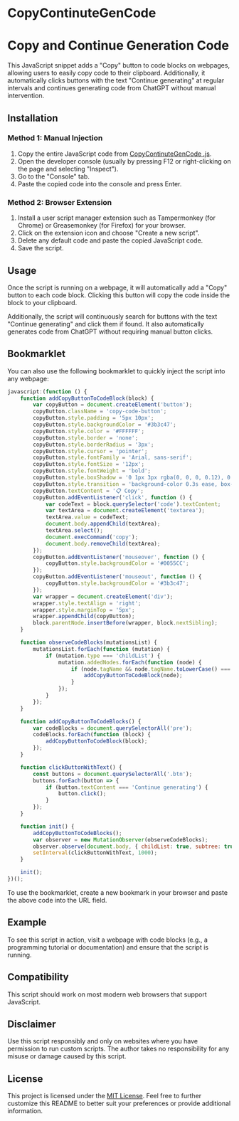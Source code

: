 # CopyContinuteGenCode

# Copy and Continue Generation Code

This JavaScript snippet adds a "Copy" button to code blocks on webpages, allowing users to easily copy code to their clipboard. Additionally, it automatically clicks buttons with the text "Continue generating" at regular intervals and continues generating code from ChatGPT without manual intervention.

## Installation

### Method 1: Manual Injection

1. Copy the entire JavaScript code from [CopyContinuteGenCode .js](https://github.com/TraxDinosaur/CopyContinuteGenCode/blob/main/CopyContinuteGenCode.js).
2. Open the developer console (usually by pressing F12 or right-clicking on the page and selecting "Inspect").
3. Go to the "Console" tab.
4. Paste the copied code into the console and press Enter.

### Method 2: Browser Extension

1. Install a user script manager extension such as Tampermonkey (for Chrome) or Greasemonkey (for Firefox) for your browser.
2. Click on the extension icon and choose "Create a new script".
3. Delete any default code and paste the copied JavaScript code.
4. Save the script.

## Usage

Once the script is running on a webpage, it will automatically add a "Copy" button to each code block. Clicking this button will copy the code inside the block to your clipboard.

Additionally, the script will continuously search for buttons with the text "Continue generating" and click them if found. It also automatically generates code from ChatGPT without requiring manual button clicks.

## Bookmarklet

You can also use the following bookmarklet to quickly inject the script into any webpage:

```javascript
javascript:(function () {
    function addCopyButtonToCodeBlock(block) {
        var copyButton = document.createElement('button');
        copyButton.className = 'copy-code-button';
        copyButton.style.padding = '5px 10px';
        copyButton.style.backgroundColor = '#3b3c47';
        copyButton.style.color = '#FFFFFF';
        copyButton.style.border = 'none';
        copyButton.style.borderRadius = '3px';
        copyButton.style.cursor = 'pointer';
        copyButton.style.fontFamily = 'Arial, sans-serif';
        copyButton.style.fontSize = '12px';
        copyButton.style.fontWeight = 'bold';
        copyButton.style.boxShadow = '0 1px 3px rgba(0, 0, 0, 0.12), 0 1px 2px rgba(0, 0, 0, 0.24)';
        copyButton.style.transition = 'background-color 0.3s ease, box-shadow 0.3s ease';
        copyButton.textContent = '📋 Copy';
        copyButton.addEventListener('click', function () {
            var codeText = block.querySelector('code').textContent;
            var textArea = document.createElement('textarea');
            textArea.value = codeText;
            document.body.appendChild(textArea);
            textArea.select();
            document.execCommand('copy');
            document.body.removeChild(textArea);
        });
        copyButton.addEventListener('mouseover', function () {
            copyButton.style.backgroundColor = '#0055CC';
        });
        copyButton.addEventListener('mouseout', function () {
            copyButton.style.backgroundColor = '#3b3c47';
        });
        var wrapper = document.createElement('div');
        wrapper.style.textAlign = 'right';
        wrapper.style.marginTop = '5px';
        wrapper.appendChild(copyButton);
        block.parentNode.insertBefore(wrapper, block.nextSibling);
    }

    function observeCodeBlocks(mutationsList) {
        mutationsList.forEach(function (mutation) {
            if (mutation.type === 'childList') {
                mutation.addedNodes.forEach(function (node) {
                    if (node.tagName && node.tagName.toLowerCase() === 'pre') {
                        addCopyButtonToCodeBlock(node);
                    }
                });
            }
        });
    }

    function addCopyButtonToCodeBlocks() {
        var codeBlocks = document.querySelectorAll('pre');
        codeBlocks.forEach(function (block) {
            addCopyButtonToCodeBlock(block);
        });
    }

    function clickButtonWithText() {
        const buttons = document.querySelectorAll('.btn');
        buttons.forEach(button => {
            if (button.textContent === 'Continue generating') {
                button.click();
            }
        });
    }

    function init() {
        addCopyButtonToCodeBlocks();
        var observer = new MutationObserver(observeCodeBlocks);
        observer.observe(document.body, { childList: true, subtree: true });
        setInterval(clickButtonWithText, 1000);
    }

    init();
})();
```

To use the bookmarklet, create a new bookmark in your browser and paste the above code into the URL field.

## Example

To see this script in action, visit a webpage with code blocks (e.g., a programming tutorial or documentation) and ensure that the script is running.

## Compatibility

This script should work on most modern web browsers that support JavaScript.

## Disclaimer

Use this script responsibly and only on websites where you have permission to run custom scripts. The author takes no responsibility for any misuse or damage caused by this script.

## License

This project is licensed under the [MIT License](https://github.com/TraxDinosaur/CopyContinuteGenCode/blob/main/LICENSE).
Feel free to further customize this README to better suit your preferences or provide additional information.
